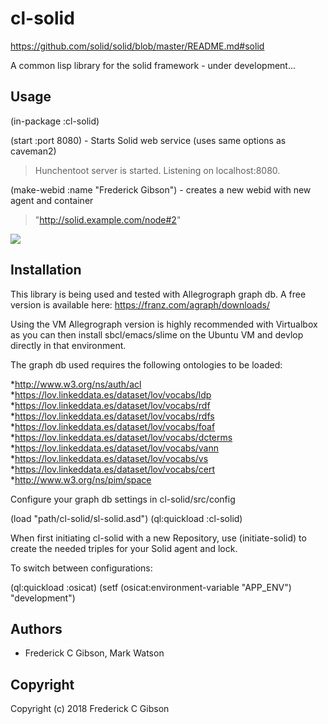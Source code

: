 # cl-solid

https://github.com/solid/solid/blob/master/README.md#solid

A common lisp library for the solid framework - under development...

## Usage

(in-package :cl-solid)

(start :port 8080)  - Starts Solid web service (uses same options as caveman2)
>Hunchentoot server is started.
Listening on localhost:8080.

(make-webid :name "Frederick Gibson")  - creates a new webid with new agent and container
> "<http://solid.example.com/node#2>"

[![](https://graphmetrix.com/images/solid-webid.png)](https://github.com/gibsonf1/cl-solid)


## Installation

This library is being used and tested with Allegrograph graph db.  A free version is available here: https://franz.com/agraph/downloads/

Using the VM Allegrograph version is highly recommended with Virtualbox as you can then install sbcl/emacs/slime on the Ubuntu VM and devlop directly in that environment.

The graph db used requires the following ontologies to be loaded:

*http://www.w3.org/ns/auth/acl
*https://lov.linkeddata.es/dataset/lov/vocabs/ldp
*https://lov.linkeddata.es/dataset/lov/vocabs/rdf
*https://lov.linkeddata.es/dataset/lov/vocabs/rdfs
*https://lov.linkeddata.es/dataset/lov/vocabs/foaf
*https://lov.linkeddata.es/dataset/lov/vocabs/dcterms
*https://lov.linkeddata.es/dataset/lov/vocabs/vann
*https://lov.linkeddata.es/dataset/lov/vocabs/vs
*https://lov.linkeddata.es/dataset/lov/vocabs/cert
*http://www.w3.org/ns/pim/space

Configure your graph db settings in cl-solid/src/config

(load "path/cl-solid/sl-solid.asd")
(ql:quickload :cl-solid)

When first initiating cl-solid with a new Repository, use (initiate-solid) to create the needed triples for your Solid agent and lock.

To switch between configurations:

(ql:quickload :osicat)
(setf (osicat:environment-variable "APP_ENV") "development")


## Authors

* Frederick C Gibson, Mark Watson

## Copyright

Copyright (c) 2018 Frederick C Gibson


